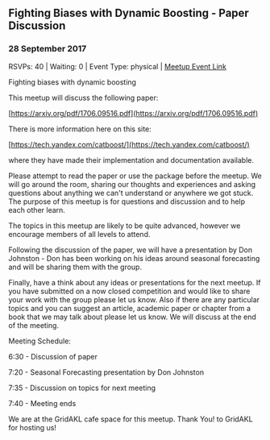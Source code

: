 ## Fighting Biases with Dynamic Boosting - Paper Discussion
### 28 September 2017
RSVPs: 40 | Waiting: 0 | Event Type: physical | [Meetup Event Link](https://www.meetup.com/Data-Science-Discussion-Auckland/events/241871341)

Fighting biases with dynamic boosting

This meetup will discuss the following paper:

[https://arxiv.org/pdf/1706.09516.pdf](https://arxiv.org/pdf/1706.09516.pdf)

There is more information here on this site:

[https://tech.yandex.com/catboost/](https://tech.yandex.com/catboost/)

where they have made their implementation and documentation available.

Please attempt to read the paper or use the package before the meetup. We will go around the room, sharing our thoughts and experiences and asking questions about anything we can't understand or anywhere we got stuck. The purpose of this meetup is for questions and discussion and to help each other learn.

The topics in this meetup are likely to be quite advanced, however we encourage members of all levels to attend.

Following the discussion of the paper, we will have a presentation by Don Johnston - Don has been working on his ideas around seasonal forecasting and will be sharing them with the group.

Finally, have a think about any ideas or presentations for the next meetup. If you have submitted on a now closed competition and would like to share your work with the group please let us know. Also if there are any particular topics and you can suggest an article, academic paper or chapter from a book that we may talk about please let us know. We will discuss at the end of the meeting.

Meeting Schedule:

6:30 - Discussion of paper

7:20 - Seasonal Forecasting presentation by Don Johnston

7:35 - Discussion on topics for next meeting

7:40 - Meeting ends

We are at the GridAKL cafe space for this meetup. Thank You! to GridAKL for hosting us!
